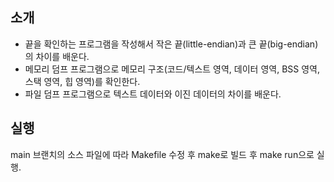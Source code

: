 ## 소개
- 끝을 확인하는 프로그램을 작성해서 작은 끝(little-endian)과 큰 끝(big-endian)의 차이를 배운다.
- 메모리 덤프 프로그램으로 메모리 구조(코드/텍스트 영역, 데이터 영역, BSS 영역, 스택 영역, 힙 영역)를 확인한다.
- 파일 덤프 프로그램으로 텍스트 데이터와 이진 데이터의 차이를 배운다.

## 실행
main 브랜치의 소스 파일에 따라 Makefile 수정 후 make로 빌드 후 make run으로 실행. 
